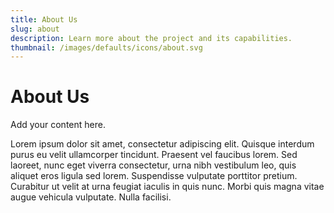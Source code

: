 ```yaml
--- 
title: About Us
slug: about
description: Learn more about the project and its capabilities.
thumbnail: /images/defaults/icons/about.svg
---
```


# About Us

Add your content here.

Lorem ipsum dolor sit amet, consectetur adipiscing elit. Quisque interdum purus eu velit ullamcorper tincidunt. Praesent vel faucibus lorem. Sed laoreet, nunc eget viverra consectetur, urna nibh vestibulum leo, quis aliquet eros ligula sed lorem. Suspendisse vulputate porttitor pretium. Curabitur ut velit at urna feugiat iaculis in quis nunc. Morbi quis magna vitae augue vehicula vulputate. Nulla facilisi.